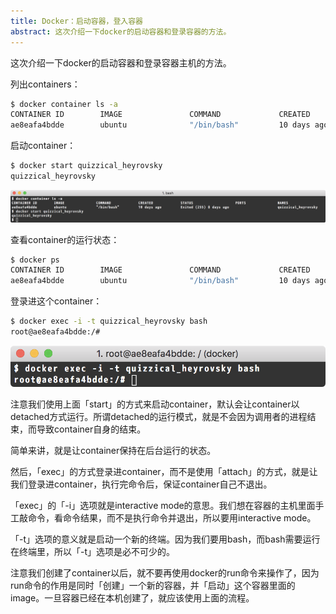 ```yaml
---
title: Docker：启动容器，登入容器
abstract: 这次介绍一下docker的启动容器和登录容器的方法。
---
```




这次介绍一下docker的启动容器和登录容器主机的方法。

列出containers：

```bash
$ docker container ls -a
CONTAINER ID        IMAGE               COMMAND             CREATED             STATUS                    PORTS               NAMES
ae8eafa4bdde        ubuntu              "/bin/bash"         10 days ago         Exited (255) 8 days ago                       quizzical_heyrovsky
```

启动container：

```bash
$ docker start quizzical_heyrovsky
quizzical_heyrovsky
```

![](https://raw.githubusercontent.com/liweinan/blogpicbackup/master/data/iTerm2ScreenSnapz006.614e12797d494761945ba0e6bd9ecefe.png)

查看container的运行状态：

```bash
$ docker ps
CONTAINER ID        IMAGE               COMMAND             CREATED             STATUS              PORTS               NAMES
ae8eafa4bdde        ubuntu              "/bin/bash"         10 days ago         Up 5 minutes                            quizzical_heyrovsky
```

登录进这个container：

```bash
$ docker exec -i -t quizzical_heyrovsky bash
root@ae8eafa4bdde:/#
```

![](https://raw.githubusercontent.com/liweinan/blogpicbackup/master/data/iTerm2ScreenSnapz007.ae1b3cca15c0446dacdf1c6b8e64622a.png)

注意我们使用上面「start」的方式来启动container，默认会让container以detached方式运行。所谓detached的运行模式，就是不会因为调用者的进程结束，而导致container自身的结束。

简单来讲，就是让container保持在后台运行的状态。

然后，「exec」的方式登录进container，而不是使用「attach」的方式，就是让我们登录进container，执行完命令后，保证container自己不退出。

「exec」的「-i」选项就是interactive mode的意思。我们想在容器的主机里面手工敲命令，看命令结果，而不是执行命令并退出，所以要用interactive mode。

「-t」选项的意义就是启动一个新的终端。因为我们要用bash，而bash需要运行在终端里，所以「-t」选项是必不可少的。

注意我们创建了container以后，就不要再使用docker的run命令来操作了，因为run命令的作用是同时「创建」一个新的容器，并「启动」这个容器里面的image。一旦容器已经在本机创建了，就应该使用上面的流程。
